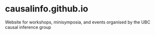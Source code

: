 # causalinfo.github.io
Website for workshops, minisymposia, and events organised by the UBC causal inference group
